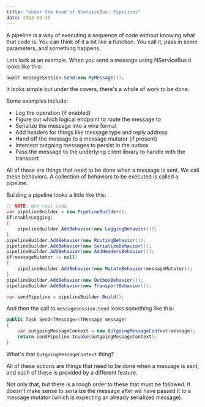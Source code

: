 ```yaml
---
title: "Under the hood of NServiceBus: Pipelines"
date: 2023-03-30
---
```


A pipeline is a way of executing a sequence of code without knowing what that code is. You can think of it a bit like a function. You call it, pass in some parameters, and something happens.

Lets look at an example. When you send a message using NServiceBus it looks like this:

```cs
await messageSession.Send(new MyMessage());
```

It looks simple but under the covers, there's a whole of work to be done.

<!--more-->

Some examples include:

- Log the operation (if enabled)
- Figure out which logical endpoint to route the message to
- Serialize the message into a wire format
- Add headers for things like message type and reply address
- Hand off the message to a message mutator (if present)
- Intercept outgoing messages to persist in the outbox
- Pass the message to the underlying client library to handle with the transport

All of these are things that need to be done when a message is sent. We call these behaviors. A collection of behaviors to be executed is called a pipeline.

Building a pipeline looks a little like this:

```cs
// NOTE: Not real code
var pipelineBuilder = new PipelineBuilder();
if(enableLogging)
{
    pipelineBuilder.AddBehavior(new LoggingBehavior());
}
pipelineBuilder.AddBehavior(new RoutingBehavior());
pipelineBuilder.AddBehavior(new SerializeBehavior());
pipelineBuilder.AddBehavior(new AddHeadersBehavior());
if(messageMutator != null)
{
    pipelineBuilder.AddBehavior(new MutateBehavior(messageMutator));
}
pipelineBuilder.AddBehavior(new OutboxBehavior());
pipelineBuilder.AddBehavior(new TransportBehavior());

var sendPipeline = pipelineBuilder.Build();
```

And then the call to `messageSession.Send` looks something like this:

```cs
public Task Send<TMessage>(TMessage message)
{
    var outgoingMessageContext = new OutgoingMessageContext(message);
    return sendPipeline.Invoke(outgoingMessageContext);
}
```

What's that `OutgoingMessageContext` thing? 

All of these actions are things that need to be done when a message is sent, and each of these is provided by a different feature. 


Not only that, but there is a rough order to these that must be followed. It doesn't make sense to serialize the message after we have passed it to a message mutator (which is expecting an already serialized message).

